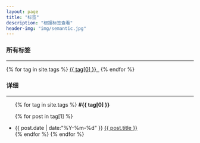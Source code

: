 ```yaml
---
layout: page
title: "标签"
description: "根据标签查看"  
header-img: "img/semantic.jpg"  
---
```


### 所有标签
--------------------
<div id='tag_cloud'>
{% for tag in site.tags %}
 <a style="color:#000000" href="#{{ tag[0] }}" title="{{ tag[0] }}" rel="{{ tag[1].size }}">{{ tag[0] }}&nbsp;&nbsp;</a>
{% endfor %}
</div>

### 详细
--------------------
<ul class="listing">
{% for tag in site.tags %}
  <b class="listing-seperator" id="{{ tag[0] }}">#{{ tag[0] }}</b>

 
{% for post in tag[1] %}
  <li class="listing-item">
  <time datetime="{{ post.date | date:"%Y-%m-%d" }}">{{ post.date | date:"%Y-%m-%d" }}</time>
  <a href="{{ post.url }}" title="{{ post.title }}">{{ post.title }}</a>
  </li>
{% endfor %}
{% endfor %}
</ul>

<script src="/media/js/jquery.tagcloud.js" type="text/javascript" charset="utf-8"></script> 
<script language="javascript">
$.fn.tag_cloud.defaults = {
    size: {start: 1, end: 1, unit: 'em'},
      color: {start: '#f8e0e6', end: '#ff3333'}
};

$(function () {
    $('#tag_cloud a').tagcloud();
});
</script>
